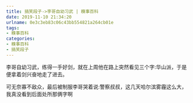 ```yaml
---
title: 搞笑段子->李哥自幼习武 | 糗事百科
date: 2019-11-10 21:34:20
urlname: 0e3c3eb83c06c43bb554821a264cb01e
tags: 
- 糗事百科
categories:
- 糗事百科
- 搞笑段子
---
```

李哥自幼习武，练得一手好剑，就在上周他在路上突然看见三个字:华山派，于是便拿着剑兴奋地走了进去。

可无奈寡不敌众，最后被制服李哥哭着说:警察叔叔，这几天哈尔滨雾霾这么大，我真没看到后面处所那俩字啊



